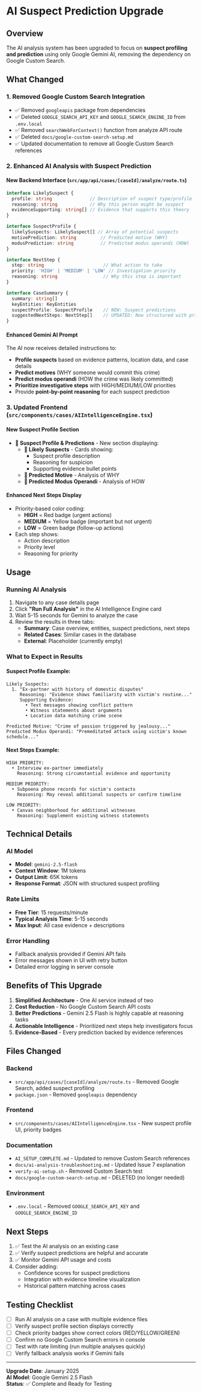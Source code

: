 # AI Suspect Prediction Upgrade

## Overview
The AI analysis system has been upgraded to focus on **suspect profiling and prediction** using only Google Gemini AI, removing the dependency on Google Custom Search.

## What Changed

### 1. Removed Google Custom Search Integration
- ✅ Removed `googleapis` package from dependencies
- ✅ Deleted `GOOGLE_SEARCH_API_KEY` and `GOOGLE_SEARCH_ENGINE_ID` from `.env.local`
- ✅ Removed `searchWebForContext()` function from analyze API route
- ✅ Deleted `docs/google-custom-search-setup.md`
- ✅ Updated documentation to remove all Google Custom Search references

### 2. Enhanced AI Analysis with Suspect Prediction

#### New Backend Interface (`src/app/api/cases/[caseId]/analyze/route.ts`)
```typescript
interface LikelySuspect {
  profile: string              // Description of suspect type/profile
  reasoning: string            // Why this person might be suspect
  evidenceSupporting: string[] // Evidence that supports this theory
}

interface SuspectProfile {
  likelySuspects: LikelySuspect[] // Array of potential suspects
  motivePrediction: string         // Predicted motive (WHY)
  modusPrediction: string          // Predicted modus operandi (HOW)
}

interface NextStep {
  step: string                      // What action to take
  priority: 'HIGH' | 'MEDIUM' | 'LOW' // Investigation priority
  reasoning: string                 // Why this step is important
}

interface CaseSummary {
  summary: string[]
  keyEntities: KeyEntities
  suspectProfile: SuspectProfile    // NEW: Suspect predictions
  suggestedNextSteps: NextStep[]    // UPDATED: Now structured with priority
}
```

#### Enhanced Gemini AI Prompt
The AI now receives detailed instructions to:
- **Profile suspects** based on evidence patterns, location data, and case details
- **Predict motives** (WHY someone would commit this crime)
- **Predict modus operandi** (HOW the crime was likely committed)
- **Prioritize investigative steps** with HIGH/MEDIUM/LOW priorities
- Provide **point-by-point reasoning** for each suspect prediction

### 3. Updated Frontend (`src/components/cases/AIIntelligenceEngine.tsx`)

#### New Suspect Profile Section
- **🔎 Suspect Profile & Predictions** - New section displaying:
  - **👤 Likely Suspects** - Cards showing:
    - Suspect profile description
    - Reasoning for suspicion
    - Supporting evidence bullet points
  - **💭 Predicted Motive** - Analysis of WHY
  - **🎯 Predicted Modus Operandi** - Analysis of HOW

#### Enhanced Next Steps Display
- Priority-based color coding:
  - **HIGH** = Red badge (urgent actions)
  - **MEDIUM** = Yellow badge (important but not urgent)
  - **LOW** = Green badge (follow-up actions)
- Each step shows:
  - Action description
  - Priority level
  - Reasoning for priority

## Usage

### Running AI Analysis
1. Navigate to any case details page
2. Click **"Run Full Analysis"** in the AI Intelligence Engine card
3. Wait 5-15 seconds for Gemini to analyze the case
4. Review the results in three tabs:
   - **Summary**: Case overview, entities, suspect predictions, next steps
   - **Related Cases**: Similar cases in the database
   - **External**: Placeholder (currently empty)

### What to Expect in Results

#### Suspect Profile Example:
```
Likely Suspects:
  1. "Ex-partner with history of domestic disputes"
     Reasoning: "Evidence shows familiarity with victim's routine..."
     Supporting Evidence:
       • Text messages showing conflict pattern
       • Witness statements about arguments
       • Location data matching crime scene

Predicted Motive: "Crime of passion triggered by jealousy..."
Predicted Modus Operandi: "Premeditated attack using victim's known schedule..."
```

#### Next Steps Example:
```
HIGH PRIORITY:
  • Interview ex-partner immediately
    Reasoning: Strong circumstantial evidence and opportunity

MEDIUM PRIORITY:
  • Subpoena phone records for victim's contacts
    Reasoning: May reveal additional suspects or confirm timeline

LOW PRIORITY:
  • Canvas neighborhood for additional witnesses
    Reasoning: Supplement existing witness statements
```

## Technical Details

### AI Model
- **Model**: `gemini-2.5-flash`
- **Context Window**: 1M tokens
- **Output Limit**: 65K tokens
- **Response Format**: JSON with structured suspect profiling

### Rate Limits
- **Free Tier**: 15 requests/minute
- **Typical Analysis Time**: 5-15 seconds
- **Max Input**: All case evidence + descriptions

### Error Handling
- Fallback analysis provided if Gemini API fails
- Error messages shown in UI with retry button
- Detailed error logging in server console

## Benefits of This Upgrade

1. **Simplified Architecture** - One AI service instead of two
2. **Cost Reduction** - No Google Custom Search API costs
3. **Better Predictions** - Gemini 2.5 Flash is highly capable at reasoning tasks
4. **Actionable Intelligence** - Prioritized next steps help investigators focus
5. **Evidence-Based** - Every prediction backed by evidence references

## Files Changed

### Backend
- `src/app/api/cases/[caseId]/analyze/route.ts` - Removed Google Search, added suspect profiling
- `package.json` - Removed `googleapis` dependency

### Frontend
- `src/components/cases/AIIntelligenceEngine.tsx` - New suspect profile UI, priority badges

### Documentation
- `AI_SETUP_COMPLETE.md` - Updated to remove Custom Search references
- `docs/ai-analysis-troubleshooting.md` - Updated Issue 7 explanation
- `verify-ai-setup.sh` - Removed Custom Search test
- `docs/google-custom-search-setup.md` - DELETED (no longer needed)

### Environment
- `.env.local` - Removed `GOOGLE_SEARCH_API_KEY` and `GOOGLE_SEARCH_ENGINE_ID`

## Next Steps

1. ✅ Test the AI analysis on an existing case
2. ✅ Verify suspect predictions are helpful and accurate
3. ✅ Monitor Gemini API usage and costs
4. Consider adding:
   - Confidence scores for suspect predictions
   - Integration with evidence timeline visualization
   - Historical pattern matching across cases

## Testing Checklist

- [ ] Run AI analysis on a case with multiple evidence files
- [ ] Verify suspect profile section displays correctly
- [ ] Check priority badges show correct colors (RED/YELLOW/GREEN)
- [ ] Confirm no Google Custom Search errors in console
- [ ] Test with rate limiting (run multiple analyses quickly)
- [ ] Verify fallback analysis works if Gemini fails

---

**Upgrade Date**: January 2025  
**AI Model**: Google Gemini 2.5 Flash  
**Status**: ✅ Complete and Ready for Testing
